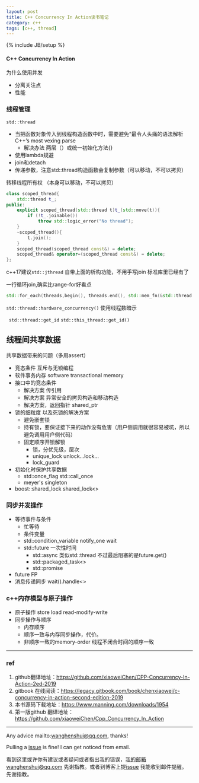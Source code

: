 ```yaml
---
layout: post
title: C++ Concurrency In Action读书笔记
category: c++
tags: [c++, thread]
---
```


{% include JB/setup %}

#### C++ Concurrency In Action

 为什么使用并发

- 分离关注点
- 性能

### 线程管理

`std::thread`

- 当把函数对象传入到线程构造函数中时，需要避免“最令人头痛的语法解析C++’s most vexing parse
  - 解决办法 两层（）或统一初始化方法{}
- 使用lambda规避
- join和detach
- 传递参数，注意std::thread构造函数会复制参数（可以移动，不可以拷贝）

转移线程所有权 （本身可以移动，不可以拷贝）

```c++
class scoped_thread{
    std::thread t_;
public:
    explicit scoped_thread(std::thread t)t_(std::move(t)){
        if (!t_.joinable())
            throw std::logic_error("No thread");
    }
    ~scoped_thread(){
        t.join();
    }
    scoped_thread(scoped_thread const&) = delete;
    scoped_thread& operator=(scoped_thread const&) = delete;
};
```



c++17建议`std::jthread` 自带上面的析构功能，不用手写join 标准库里已经有了

  一行循环join,确实比range-for好看点

```c++
std::for_each(threads,begin(), threads.end(), std::mem_fn(&std::thread::join));
```



`std::thread::hardware_concurrency()` 使用线程数暗示

` std::thread::get_id`  `std::this_thread::get_id()`

## 线程间共享数据

共享数据带来的问题（多用assert）

- 竞态条件 互斥与无锁编程
- 软件事务内存 software transactional memory
- 接口中的竞态条件
  - 解决方案 传引用
  - 解决方案 异常安全的拷贝构造和移动构造
  - 解决方案，返回指针 shared_ptr
- 锁的细粒度 以及死锁的解决方案
  - 避免嵌套锁
  - 持有锁，要保证接下来的动作没有危害（用户侧调用就很容易被坑，所以避免调用用户侧代码）
  - 固定顺序开锁解锁
    - 锁，分优先级，层次
    - unique_lock unlock...lock...
    - lock_guard
- 初始化时保护共享数据
  - std::once_flag std::call_once
  - meyer's singleton
- boost::shared_lock shared_lock<>

### 

### 同步并发操作

- 等待事件与条件
  - 忙等待
  - 条件变量
  - std::condition_variable notify_one wait
  - std::future  一次性时间
    - std::async 类似std::thread 不过最后阻塞的是future.get()
    - std::packaged_task<>
    - std::promise
- future FP
- 消息传递同步 wait().handle<>

### 

### c++内存模型与原子操作

- 原子操作 store load read-modify-write
- 同步操作与顺序
  - 内存顺序
  - 顺序一致与内存同步操作，代价。
  - 非顺序一致的memory-order 线程不闭合时间的顺序一致

---

### ref

1. github翻译地址：https://github.com/xiaoweiChen/CPP-Concurrency-In-Action-2ed-2019
2. gitbook 在线阅读：https://legacy.gitbook.com/book/chenxiaowei/c-concurrency-in-action-second-edition-2019
3. 本书源码下载地址：https://www.manning.com/downloads/1954
4. 第一版github 翻译地址：https://github.com/xiaoweiChen/Cpp_Concurrency_In_Action

---

Any advice mailto:wanghenshui@qq.com, thanks! 

Pulling a [issue](https://github.com/wanghenshui/wanghenshui.github.io/issues/new) is fine! I can get noticed from email.

看到这里或许你有建议或者疑问或者指出我的错误，我的邮箱wanghenshui@qq.com 先谢指教。或者到博客上提[issue](https://github.com/wanghenshui/wanghenshui.github.io/issues/new) 我能收到邮件提醒。 先谢指教。